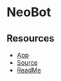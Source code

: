 # NeoBot

## Resources

- [App](https://github.com/apps/neo-github-bot)
- [Source](https://github.com/SingularSystems/neo-github)
- [ReadMe](https://github.com/SingularSystems/neo-github?tab=readme-ov-file)